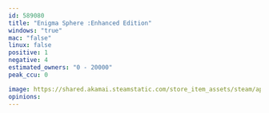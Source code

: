 ```yaml
---
id: 589080
title: "Enigma Sphere :Enhanced Edition"
windows: "true"
mac: "false"
linux: false
positive: 1
negative: 4
estimated_owners: "0 - 20000"
peak_ccu: 0

image: https://shared.akamai.steamstatic.com/store_item_assets/steam/apps/589080/header.jpg?t=1490936625
opinions:
---
```

